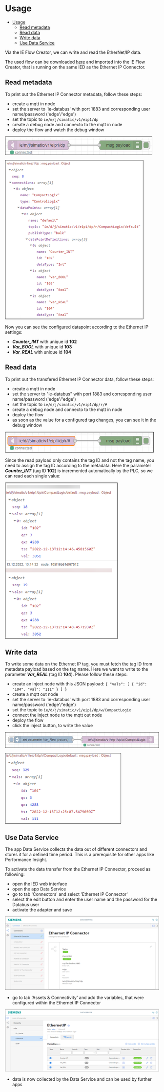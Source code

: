 # Usage

- [Usage](#usage)
  - [Read metadata](#read-metadata)
  - [Read data](#read-data)
  - [Write data](#write-data)
  - [Use Data Service](#use-data-service)
  
Via the IE Flow Creator, we can write and read the EtherNet/IP data.

The used flow can be downloaded [here](/src/flow.json) and imported into the IE Flow Creator, that is running on the same IED as the Ethernet IP Connector.

## Read metadata

To print out the Ethernet IP Connector metadata, follow these steps:

- create a mqtt in node
- set the server to 'ie-databus' with port 1883 and corresponding user name/password ('edge'/'edge')
- set the topic to `ie/m/j/simatic/v1/eip1/dp`
- create a debug node and connecto to the mqtt in node
- deploy the flow and watch the debug window

![metadata_flow](/docs/graphics/Metadata_Flow.png)

![metadata](/docs/graphics/Metadata.png)

Now you can see the configured datapoint according to the Ethernet IP settings:

- ***Counter_INT*** with unique id **102**
- ***Var_BOOL*** with unique id **103**
- ***Var_REAL*** with unique id **104**

## Read data

To print out the transfered Ethernet IP Connector data, follow these steps:

- create a mqtt in node
- set the server to "ie-databus" with port 1883 and corresponding user name/password ('edge'/'edge')
- set the topic to `ie/d/j/simatic/v1/eip1/dp/r/#`
- create a debug node and connecto to the mqtt in node
- deploy the flow
- as soon as the value for a configured tag changes, you can see it in the debug window

![read_data_flow](/docs/graphics/Read_Data_Flow.png)

Since the read payload only contains the tag ID and not the tag name, you need to assign the tag ID according to the metadata. Here the parameter ***Counter_INT*** (tag ID **102**) is incremented automatically by the PLC, so we can read each single value:

![read_int](/docs/graphics/Read_Int.png)

## Write data

To write some data on the Ethernet IP tag, you must fetch the tag ID from metadata payload based on the tag name. Here we want to write to the parameter ***Var_REAL*** (tag ID **104**). Please follow these steps:

- create an inject node with this JSON payload: `{ "vals": [ { "id": "104", "val": "111" } ] }`
- create a mqtt out node
- set the server to 'ie-databus' with port 1883 and corresponding user name/password ('edge'/'edge')
- set the topic to `ie/d/j/simatic/v1/eip1/dp/w/CompactLogix`
- connect the inject node to the mqtt out node
- deploy the flow
- click the inject button, to write the value

![write_data_flow](/docs/graphics/Write_Data_Flow.png)

![write_int](/docs/graphics/Write_Int.png)

## Use Data Service

The app Data Service collects the data out of different connectors and stores it for a defined time period. This is a prerequisite for other apps like Performance Insight.

To activate the data transfer from the Ethernet IP Connector, proceed as following:

- open the IED web interface
- open the app Data Service
- go to tab 'Connectors' and select 'Ethernet IP Connector'
- select the edit button and enter the user name and the password for the Databus user
- activate the adapter and save

![DataServiceAdapter](/docs/graphics/DataService_Adapter.png)

- go to tab 'Assets & Connectivity' and add the variables, that were configured within the Ethernet IP Connector

![DataServiceAdapter](/docs/graphics/DataService_Add.png)

- data is now collected by the Data Service and can be used by further apps
